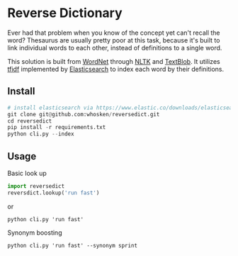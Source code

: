 Reverse Dictionary
==================

Ever had that problem when you know of the concept yet can't recall the word? Thesaurus are usually pretty poor at this task, because it's built to link individual words to each other, instead of definitions to a single word.

This solution is built from [WordNet](https://wordnet.princeton.edu/) through [NLTK](http://www.nltk.org) and [TextBlob](http://textblob.readthedocs.org/en/dev/). It utilizes [tfidf](https://en.wikipedia.org/wiki/Tf%E2%80%93idf) implemented by [Elasticsearch](https://www.elastic.co/) to index each word by their definitions.

Install
------

```python
# install elasticsearch via https://www.elastic.co/downloads/elasticsearch 
git clone git@github.com:whosken/reversedict.git
cd reversedict
pip install -r requirements.txt
python cli.py --index
```

Usage
-----

Basic look up

```python
import reversedict
reversdict.lookup('run fast')
```

or

```shell
python cli.py 'run fast'
```

Synonym boosting

```shell
python cli.py 'run fast' --synonym sprint
```
